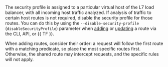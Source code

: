 The security profile is assigned to a particular virtual host of the L7 load balancer, with all incoming host traffic analyzed. If analysis of traffic to certain host routes is not required, disable the security profile for those routes. You can do this by using the `--disable-security-profile` (`disableSecurityProfile`) parameter when [adding](../../application-load-balancer/operations/http-router-update.md#add-virtual-host) or [updating](../../application-load-balancer/operations/manage-routes.md) a route via the CLI, API, or {{ TF }}.

When adding routes, consider their order: a request will follow the first route with a matching predicate, so place the most specific routes first. Otherwise, the shared route may intercept requests, and the specific rules will not apply.